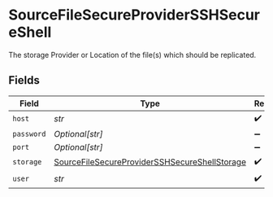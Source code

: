 # SourceFileSecureProviderSSHSecureShell

The storage Provider or Location of the file(s) which should be replicated.


## Fields

| Field                                                                                                                 | Type                                                                                                                  | Required                                                                                                              | Description                                                                                                           |
| --------------------------------------------------------------------------------------------------------------------- | --------------------------------------------------------------------------------------------------------------------- | --------------------------------------------------------------------------------------------------------------------- | --------------------------------------------------------------------------------------------------------------------- |
| `host`                                                                                                                | *str*                                                                                                                 | :heavy_check_mark:                                                                                                    | N/A                                                                                                                   |
| `password`                                                                                                            | *Optional[str]*                                                                                                       | :heavy_minus_sign:                                                                                                    | N/A                                                                                                                   |
| `port`                                                                                                                | *Optional[str]*                                                                                                       | :heavy_minus_sign:                                                                                                    | N/A                                                                                                                   |
| `storage`                                                                                                             | [SourceFileSecureProviderSSHSecureShellStorage](../../models/shared/sourcefilesecureprovidersshsecureshellstorage.md) | :heavy_check_mark:                                                                                                    | N/A                                                                                                                   |
| `user`                                                                                                                | *str*                                                                                                                 | :heavy_check_mark:                                                                                                    | N/A                                                                                                                   |